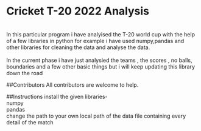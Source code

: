 # Cricket T-20 2022 Analysis
<br>
In this particular program i have analyised the T-20 world cup with the help of a few libraries in python for example i have used numpy,pandas
and other libraries for cleaning the data and analyse the data.
</br>
<br>
In the current phase i have just analysied the teams , the scores , no balls, boundaries and a few other basic things but i will keep updating 
this library down the road
</br>

##Contributors
All contributors are welcome to help.

##Instructions
install the given libraries-
<br>
numpy
</br>
pandas
<br>
change the path to your own local path of the data file containing every detail of the match
</br>

